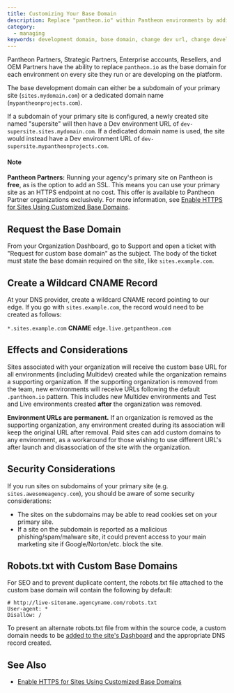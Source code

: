 ```yaml
---
title: Customizing Your Base Domain
description: Replace "pantheon.io" within Pantheon environments by adding a custom development domain.
category:
  - managing
keywords: development domain, base domain, change dev url, change development domain, change base domain, dev url, wildcard, cname, edge, dns
---
```

Pantheon Partners, Strategic Partners, Enterprise accounts, Resellers, and OEM Partners have the ability to replace `pantheon.io` as the base domain for each environment on every site they run or are developing on the platform.

The base development domain can either be a subdomain of your primary site (`sites.mydomain.com`) or a dedicated domain name (`mypantheonprojects.com`).

If a subdomain of your primary site is configured, a newly created site named "supersite" will then have a Dev environment URL of `dev-supersite.sites.mydomain.com`. If a dedicated domain name is used, the site would instead have a Dev environment URL of `dev-supersite.mypantheonprojects.com`.
<div class="alert alert-info">
<h4>Note</h4>
<strong>Pantheon Partners:</strong> Running your agency's primary site on Pantheon is <strong>free</strong>, as is the option to add an SSL. This means you can use your primary site as an HTTPS endpoint at no cost. This offer is available to Pantheon Partner organizations exclusively. For more information, see <a href="/docs/articles/organizations/https-for-sites-using-customized-base-domains">Enable HTTPS for Sites Using Customized Base Domains</a>.
</div>

## Request the Base Domain

From your Organization Dashboard, go to Support and open a ticket with "Request for custom base domain" as the subject. The body of the ticket must state the base domain required on the site, like `sites.example.com`.

## Create a Wildcard CNAME Record

At your DNS provider, create a wildcard CNAME record pointing to our edge. If you go with `sites.example.com`, the record would need to be created as follows:

`*.sites.example.com` **CNAME** `edge.live.getpantheon.com`

## Effects and Considerations

Sites associated with your organization will receive the custom base URL for all environments (including Multidev) created while the organization remains a supporting organization. If the supporting organization is removed from the team, new environments will receive URLs following the default `.pantheon.io` pattern. This includes new Multidev environments and Test and Live environments created **after** the organization was removed.

**Environment URLs are permanent.** If an organization is removed as the supporting organization, any environment created during its association will keep the original URL after removal. Paid sites can add custom domains to any environment, as a workaround for those wishing to use different URL's after launch and disassociation of the site with the organization.

## Security Considerations

If you run sites on subdomains of your primary site (e.g. `sites.awesomeagency.com`), you should be aware of some security considerations:

* The sites on the subdomains may be able to read cookies set on your primary site.
* If a site on the subdomain is reported as a malicious phishing/spam/malware site, it could prevent access to your main marketing site if Google/Norton/etc. block the site.


## Robots.txt with Custom Base Domains

For SEO and to prevent duplicate content, the robots.txt file attached to the custom base domain will contain the following by default:

```
# http://live-sitename.agencyname.com/robots.txt
User-agent: *
Disallow: /
```
To present an alternate robots.txt file from within the source code, a custom domain needs to be [added to the site's Dashboard](/docs/articles/sites/domains#step-2-add-a-domain-to-a-site-environment) and the appropriate DNS record created.

## See Also
- [Enable HTTPS for Sites Using Customized Base Domains](/docs/articles/organizations/https-for-sites-using-customized-base-domains)
